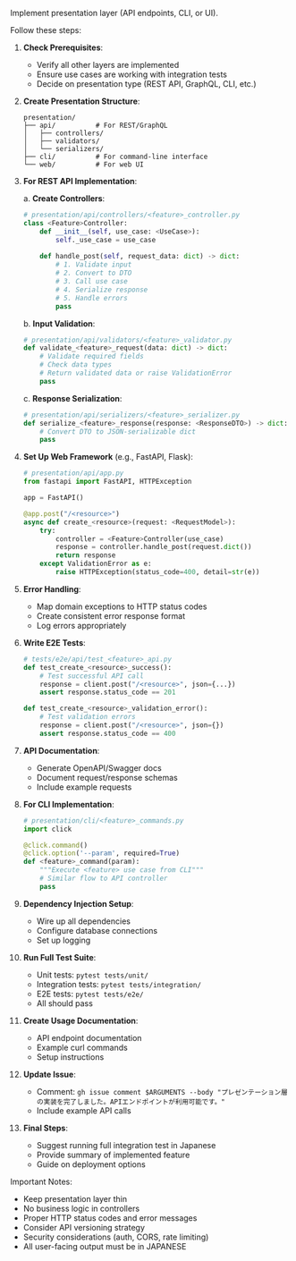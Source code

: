 Implement presentation layer (API endpoints, CLI, or UI).

Follow these steps:

1. **Check Prerequisites**:
   - Verify all other layers are implemented
   - Ensure use cases are working with integration tests
   - Decide on presentation type (REST API, GraphQL, CLI, etc.)

2. **Create Presentation Structure**:
   ```
   presentation/
   ├── api/          # For REST/GraphQL
   │   ├── controllers/
   │   ├── validators/
   │   └── serializers/
   ├── cli/          # For command-line interface
   └── web/          # For web UI
   ```

3. **For REST API Implementation**:
   
   a. **Create Controllers**:
   ```python
   # presentation/api/controllers/<feature>_controller.py
   class <Feature>Controller:
       def __init__(self, use_case: <UseCase>):
           self._use_case = use_case
       
       def handle_post(self, request_data: dict) -> dict:
           # 1. Validate input
           # 2. Convert to DTO
           # 3. Call use case
           # 4. Serialize response
           # 5. Handle errors
           pass
   ```
   
   b. **Input Validation**:
   ```python
   # presentation/api/validators/<feature>_validator.py
   def validate_<feature>_request(data: dict) -> dict:
       # Validate required fields
       # Check data types
       # Return validated data or raise ValidationError
       pass
   ```
   
   c. **Response Serialization**:
   ```python
   # presentation/api/serializers/<feature>_serializer.py
   def serialize_<feature>_response(response: <ResponseDTO>) -> dict:
       # Convert DTO to JSON-serializable dict
       pass
   ```

4. **Set Up Web Framework** (e.g., FastAPI, Flask):
   ```python
   # presentation/api/app.py
   from fastapi import FastAPI, HTTPException
   
   app = FastAPI()
   
   @app.post("/<resource>")
   async def create_<resource>(request: <RequestModel>):
       try:
           controller = <Feature>Controller(use_case)
           response = controller.handle_post(request.dict())
           return response
       except ValidationError as e:
           raise HTTPException(status_code=400, detail=str(e))
   ```

5. **Error Handling**:
   - Map domain exceptions to HTTP status codes
   - Create consistent error response format
   - Log errors appropriately

6. **Write E2E Tests**:
   ```python
   # tests/e2e/api/test_<feature>_api.py
   def test_create_<resource>_success():
       # Test successful API call
       response = client.post("/<resource>", json={...})
       assert response.status_code == 201
   
   def test_create_<resource>_validation_error():
       # Test validation errors
       response = client.post("/<resource>", json={})
       assert response.status_code == 400
   ```

7. **API Documentation**:
   - Generate OpenAPI/Swagger docs
   - Document request/response schemas
   - Include example requests

8. **For CLI Implementation**:
   ```python
   # presentation/cli/<feature>_commands.py
   import click
   
   @click.command()
   @click.option('--param', required=True)
   def <feature>_command(param):
       """Execute <feature> use case from CLI"""
       # Similar flow to API controller
       pass
   ```

9. **Dependency Injection Setup**:
   - Wire up all dependencies
   - Configure database connections
   - Set up logging

10. **Run Full Test Suite**:
    - Unit tests: `pytest tests/unit/`
    - Integration tests: `pytest tests/integration/`
    - E2E tests: `pytest tests/e2e/`
    - All should pass

11. **Create Usage Documentation**:
    - API endpoint documentation
    - Example curl commands
    - Setup instructions

12. **Update Issue**:
    - Comment: `gh issue comment $ARGUMENTS --body "プレゼンテーション層の実装を完了しました。APIエンドポイントが利用可能です。"`
    - Include example API calls

13. **Final Steps**:
    - Suggest running full integration test in Japanese
    - Provide summary of implemented feature
    - Guide on deployment options

Important Notes:
- Keep presentation layer thin
- No business logic in controllers
- Proper HTTP status codes and error messages
- Consider API versioning strategy
- Security considerations (auth, CORS, rate limiting)
- All user-facing output must be in JAPANESE